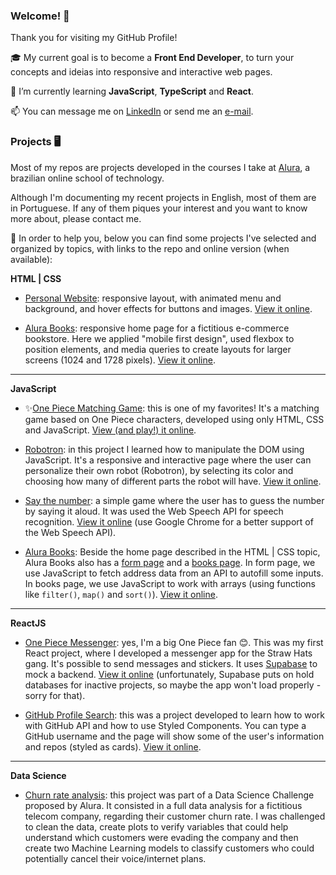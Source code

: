 ### Welcome! 👋

Thank you for visiting my GitHub Profile! 

🎓 My current goal is to become a **Front End Developer**, to turn your concepts and ideias into responsive and interactive web pages. 

🌱 I’m currently learning **JavaScript**, **TypeScript** and **React**. 

📫 You can message me on [LinkedIn](https://www.linkedin.com/in/zingarelli/) or send me an [e-mail](mailto:zingarelli.m@gmail.com). 

### Projects 🖥️
Most of my repos are projects developed in the courses I take at [Alura](https://www.alura.com.br), a brazilian online school of technology. 

Although I'm documenting my recent projects in English, most of them are in Portuguese. If any of them piques your interest and you want to know more about, please contact me.

🔖 In order to help you, below you can find some projects I've selected and organized by topics, with links to the repo and online version (when available):

**HTML | CSS**
- [Personal Website](https://github.com/zingarelli/desafios-bootcamp-TQI-DIO/tree/main/HTML_CSS): responsive layout, with animated menu and background, and hover effects for buttons and images. [View it online](https://desafios-bootcamp-tqi-dio.vercel.app). 

- [Alura Books](https://github.com/zingarelli/alura-books): responsive home page for a fictitious e-commerce bookstore. Here we applied "mobile first design", used flexbox to position elements, and media queries to create layouts for larger screens (1024 and 1728 pixels). [View it online](https://zingarelli.github.io/alura-books/).

---

**JavaScript**
- ✨[One Piece Matching Game](https://github.com/zingarelli/desafios-bootcamp-TQI-DIO/tree/main/JavaScript): this is one of my favorites! It's a matching game based on One Piece characters, developed using only HTML, CSS and JavaScript. [View (and play!) it online](https://bootcamp-tqi-dio-javascript.vercel.app).

- [Robotron](https://github.com/zingarelli/robotron-2000): in this project I learned how to manipulate the DOM using JavaScript. It's a responsive and interactive page where the user can personalize their own robot (Robotron), by selecting its color and choosing how many of different parts the robot will have. [View it online](https://robotron2000-js-dom.vercel.app).

- [Say the number](https://github.com/zingarelli/say-the-secret-number): a simple game where the user has to guess the number by saying it aloud. It was used the Web Speech API for speech recognition. [View it online](https://zingarelli.github.io/say-the-secret-number/) (use Google Chrome for a better support of the Web Speech API).

- [Alura Books](https://github.com/zingarelli/alura-books): Beside the home page described in the HTML | CSS topic, Alura Books also has a [form page](https://zingarelli.github.io/alura-books/form.html) and a [books page](https://zingarelli.github.io/alura-books/livros.html). In form page, we use JavaScript to fetch address data from an API to autofill some inputs. In books page, we use JavaScript to work with arrays (using functions like `filter()`, `map()` and `sort()`). [View it online](https://zingarelli.github.io/alura-books/).

---

**ReactJS**
- [One Piece Messenger](https://github.com/zingarelli/AluraCord-Online_Transponder_Snail): yes, I'm a big One Piece fan 😊. This was my first React project, where I developed a messenger app for the Straw Hats gang. It's possible to send messages and stickers. It uses [Supabase](https://supabase.com) to mock a backend. [View it online](https://aluracord-online-transponder-snail.vercel.app) (unfortunately, Supabase puts on hold databases for inactive projects, so maybe the app won't load properly - sorry for that). 

- [GitHub Profile Search](https://github.com/zingarelli/desafios-bootcamp-TQI-DIO/tree/main/react-js): this was a project developed to learn how to work with GitHub API and how to use Styled Components. You can type a GitHub username and the page will show some of the user's information and repos (styled as cards). [View it online](https://desafios-bootcamp-tqi-dio-ivory.vercel.app).

---

**Data Science**
- [Churn rate analysis](https://github.com/zingarelli/Alura_Voz-Data_Science_Challenge): this project was part of a Data Science Challenge proposed by Alura. It consisted in a full data analysis for a fictitious telecom company, regarding their customer churn rate. I was challenged to clean the data, create plots to verify variables that could help understand which customers were evading the company and then create two Machine Learning models to classify customers who could potentially cancel their voice/internet plans.
